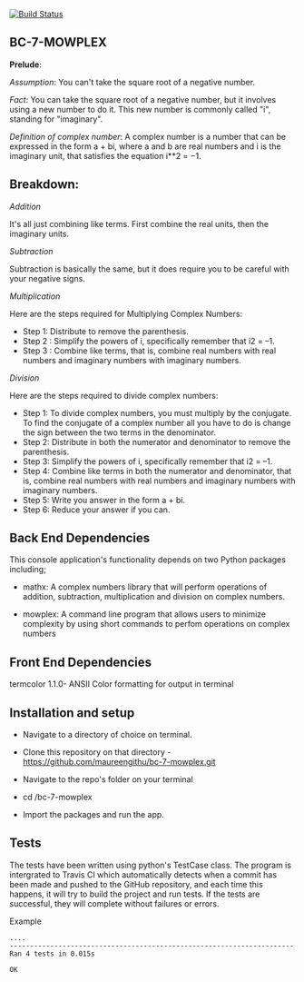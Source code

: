 [![Build Status](https://travis-ci.org/maureengithu/bc-7-mowplex.svg?branch=master)](https://travis-ci.org/maureengithu/bc-7-mowplex)

  **BC-7-MOWPLEX**
  -----------------

**Prelude**:

*Assumption*: 
You can't take the square root of a negative number.

*Fact*:
You can take the square root of a negative number, but it involves using a new number to do it. This new number is commonly called "i", standing for "imaginary".

*Definition of complex number*:
A complex number is a number that can be expressed in the form a + bi, where a and b are real numbers and i is the imaginary unit, that satisfies the equation i**2 = −1.

**Breakdown**:
  ----------

*Addition*

It's all just combining like terms. First combine the real units, then the imaginary units.

*Subtraction*

Subtraction is basically the same, but it does require you to be careful with your negative signs.

*Multiplication*

Here are the steps required for Multiplying Complex Numbers:

* Step 1:	Distribute to remove the parenthesis.
* Step 2 : Simplify the powers of i, specifically remember that i2 = –1.
* Step 3 : Combine like terms, that is, combine real numbers with real numbers and imaginary numbers with imaginary numbers.

*Division*

Here are the steps required to divide complex numbers:

* Step 1:	To divide complex numbers, you must multiply by the conjugate. To find the conjugate of a complex number all you have to do is    change the sign between the two terms in the denominator.
* Step 2:	Distribute in both the numerator and denominator to remove the parenthesis.
* Step 3:	Simplify the powers of i, specifically remember that i2 = –1.
* Step 4:	Combine like terms in both the numerator and denominator, that is, combine real numbers with real numbers and imaginary numbers with imaginary numbers.
* Step 5:	Write you answer in the form a + bi.
* Step 6:	Reduce your answer if you can.

**Back End Dependencies**
  ----------------------
This console application's functionality depends on two Python packages including;

* mathx: A complex numbers library that will perform operations of addition, subtraction, multiplication and division on complex numbers.

* mowplex: A command line program that allows users to  minimize complexity by using short commands to perfom operations on complex numbers

**Front End Dependencies**
  -----------------------

termcolor 1.1.0- ANSII Color formatting for output in terminal

**Installation and setup**
  -----------------------

* Navigate to a directory of choice on terminal.

* Clone this repository on that directory - https://github.com/maureengithu/bc-7-mowplex.git

* Navigate to the repo's folder on your terminal

* cd /bc-7-mowplex

* Import the packages and run the app.

**Tests**
  -----

The tests have been written using python's TestCase class.
The program is intergrated to Travis CI which automatically detects when a commit has been made and pushed to the GitHub repository, and each time this happens, it will try to build the project and run tests.
If the tests are successful, they will complete without failures or errors.

Example
```
....
----------------------------------------------------------------------
Ran 4 tests in 0.015s

OK
```